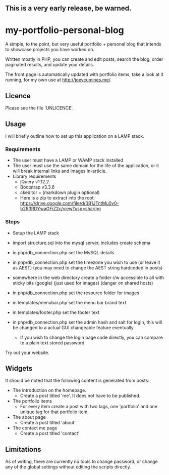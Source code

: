 ## This is a very early release, be warned.

# my-portfolio-personal-blog
A simple, to the point, but very useful portfolio + personal blog that intends to showcase projects you have worked on.

Written mostly in PHP, you can create and edit posts, search the blog, order paginated results, and update your details.

The front page is automatically updated with portfolio items, take a look at it running, for my own use at http://joeycumines.me/

## Licence

Please see the file 'UNLICENCE'.

## Usage

I will briefly outline how to set up this application on a LAMP stack.

### Requirements

- The user must have a LAMP or WAMP stack installed
- The user must use the same domain for the life of the application, or it will break internal links and images in-article.
- Library requirements
  - jQuery v1.12.2
  - Bootstrap v3.3.6
  - ckeditor + (markdown plugin optional)
  - Here is a zip to extract into the root: https://drive.google.com/file/d/0B1JTntMu0v0-b2R3RDYwaGFiZ2c/view?usp=sharing

### Steps
- Setup the LAMP stack
- import structure.sql into the mysql server, includes create schema
- in php/db_connection.php set the MySQL details
- in php/db_connection.php set the timezone you wish to use (or leave it as AEST) (you may need to change the AEST string hardcoded in posts)
- somewhere in the web directory create a folder r/w accessible to all with sticky bits (google) (just used for images) (danger on shared hosts)
- in php/db_connection.php set the resource folder for images
- in templates/menubar.php set the menu bar brand text
- in templates/footer.php set the footer text

- in php/db_connection.php set the admin hash and salt for login, this will be changed to a actual GUI changeable feature eventually
  - If you wish to change the login page code directly, you can compare to a plain text stored password

Try out your website.

## Widgets

It should be noted that the following content is generated from posts:
- The introduction on the homepage.
  - Create a post titled 'me'. It does not have to be published.
- The portfolio items
  - For every item create a post with two tags, one 'portfolio' and one unique tag for that portfolio item.
- The about page
  - Create a post titled 'about'
- The contact me page
  - Create a post titled 'contact'

## Limitations

As of writing, there are currently no tools to change password, or change any of the global settings without editing the scripts directly.
